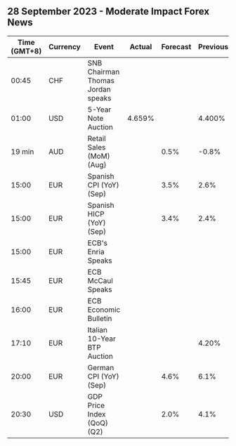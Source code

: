 ## 28 September 2023 - Moderate Impact Forex News

| Time (GMT+8) | Currency | Event | Actual | Forecast | Previous |
|------|----------|-------|--------|----------|----------|
| 00:45 | CHF | SNB Chairman Thomas Jordan speaks |  |  |  |
| 01:00 | USD | 5-Year Note Auction | 4.659% |  | 4.400% |
| 19 min | AUD | Retail Sales (MoM) (Aug) |  | 0.5% | -0.8% |
| 15:00 | EUR | Spanish CPI (YoY) (Sep) |  | 3.5% | 2.6% |
| 15:00 | EUR | Spanish HICP (YoY) (Sep) |  | 3.4% | 2.4% |
| 15:00 | EUR | ECB's Enria Speaks |  |  |  |
| 15:45 | EUR | ECB McCaul Speaks |  |  |  |
| 16:00 | EUR | ECB Economic Bulletin |  |  |  |
| 17:10 | EUR | Italian 10-Year BTP Auction |  |  | 4.20% |
| 20:00 | EUR | German CPI (YoY) (Sep) |  | 4.6% | 6.1% |
| 20:30 | USD | GDP Price Index (QoQ) (Q2) |  | 2.0% | 4.1% |
